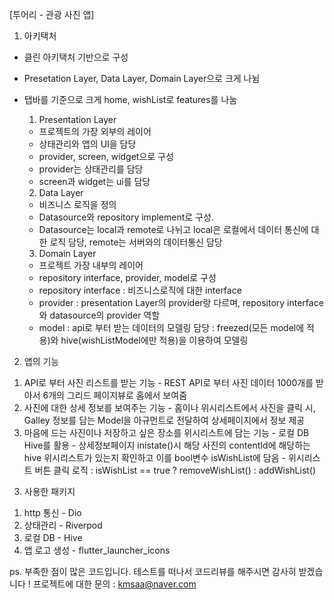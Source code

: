 [투어리 - 관광 사진 앱] 


1. 아키택처
- 클린 아키택처 기반으로 구성
- Presetation Layer, Data Layer, Domain Layer으로 크게 나뉨
- 탭바를 기준으로 크게 home, wishList로 features를 나눔

  1) Presentation Layer
    - 프로젝트의 가장 외부의 레이어
    - 상태관리와 앱의 UI을 담당
    - provider, screen, widget으로 구성
    - provider는 상태관리를 담당
    - screen과 widget는 ui를 담당
  2) Data Layer 
    - 비즈니스 로직을 정의
    - Datasource와 repository implement로 구성.
    - Datasource는 local과 remote로 나뉘고 local은 로컬에서 데이터 통신에 대한 로직 담당, remote는 서버와의 데이터통신 담당
  3) Domain Layer
    - 프로젝트 가장 내부의 레이어
    - repository interface, provider, model로 구성
    - repository interface : 비즈니스로직에 대한 interface
    - provider : presentation Layer의 provider랑 다르며, repository interface와 datasource의 provider 역할
    - model : api로 부터 받는 데이터의 모델링 담당
            : freezed(모든 model에 적용)와 hive(wishListModel에만 적용)을 이용하여 모델링 


2. 앱의 기능
  1) API로 부터 사진 리스트를 받는 기능
    - REST API로 부터 사진 데이터 1000개를 받아서 6개의 그리드 페이지뷰로 홈에서 보여줌
  2) 사진에 대한 상세 정보를 보여주는 기능
    - 홈이나 위시리스트에서 사진을 클릭 시, Galley 정보를 담는 Model을 아규먼트로 전달하여 상세페이지에서 정보 제공
  3) 마음에 드는 사진이나 저장하고 싶은 장소를 위시리스트에 담는 기능
    - 로컬 DB Hive를 활용
    - 상세정보페이지 inistate()시 해당 사진의 contentId에 해당하는 hive 위시리스트가 있는지 확인하고 이를 bool변수 isWishList에 담음
    - 위시리스트 버튼 클릭 로직 : isWishList == true ? removeWishList() : addWishList()


3. 사용한 패키지
  1) http 통신 - Dio
  2) 상태관리 - Riverpod
  3) 로컬 DB - Hive
  4) 앱 로고 생성 - flutter_launcher_icons




ps.
  부족한 점이 많은 코드입니다. 테스트를 떠나서 코드리뷰를 해주시면 감사히 받겠습니다 !
  프로젝트에 대한 문의 : kmsaa@naver.com
